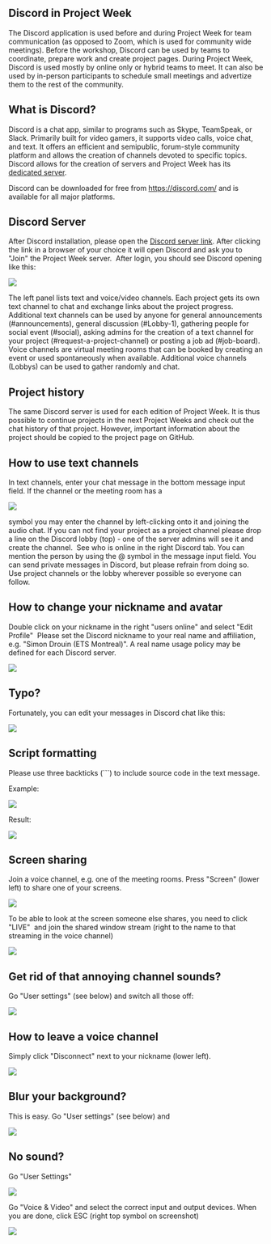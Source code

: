## Discord in Project Week 

The Discord application is used before and during Project Week for team communication (as opposed to Zoom, which is used for community wide meetings). Before the workshop, Discord can be used by teams to coordinate, prepare work and create project pages. During Project Week, Discord is used mostly by online only or hybrid teams to meet. It can also be used by in-person participants to schedule small meetings and advertize them to the rest of the community.

## What is Discord?

Discord is a chat app, similar to programs such as Skype, TeamSpeak, or Slack. Primarily built for video gamers, it supports video calls, voice chat, and text. It offers an efficient and semipublic, forum-style community platform and allows the creation of channels devoted to specific topics. Discord allows for the creation of servers and Project Week has its [dedicated server](https://discord.gg/d5Q6b5ug8u).     

Discord can be downloaded for free from https://discord.com/ and is available for all major platforms. 

## Discord Server

After Discord installation, please open the [Discord server link](https://discord.gg/d5Q6b5ug8u). After clicking the link in a browser of your choice it will open Discord and ask you to "Join" the Project Week server.  After login, you should see Discord opening like this:

![](https://user-images.githubusercontent.com/18140094/149007887-704b51b2-2eac-4569-a7f0-739a8e1e72d5.png)

The left panel lists text and voice/video channels. Each project gets its own text channel to chat and exchange links about the project progress. Additional text channels can be used by anyone for general announcements (#announcements), general discussion (#Lobby-1), gathering people for social event (#social), asking admins for the creation of a text channel for your project (#request-a-project-channel) or posting a job ad (#job-board). Voice channels are virtual meeting rooms that can be booked by creating an event or used spontaneously when available. Additional voice channels (Lobbys) can be used to gather randomly and chat. 

## Project history

The same Discord server is used for each edition of Project Week. It is thus possible to continue projects in the next Project Weeks and check out the chat history of that project. However, important information about the project should be copied to the project page on GitHub.

## How to use text channels
In text channels, enter your chat message in the bottom message input field. If the channel or the meeting room has a  

![](https://user-images.githubusercontent.com/18140094/149000903-2a920350-2dac-4618-a02e-1ee914b19c88.png)

symbol you may enter the channel by left-clicking onto it and joining the audio chat. If you can not find your project as a project channel please drop a line on the Discord lobby (top) - one of the server admins will see it and create the channel.  See who is online in the right Discord tab. You can mention the person by using the @ symbol in the message input field. You can send private messages in Discord, but please refrain from doing so. Use project channels or the lobby wherever possible so everyone can follow. 

## How to change your nickname and avatar

Double click on your nickname in the right "users online" and select "Edit Profile"  Please set the Discord nickname to your real name and affiliation, e.g. "Simon Drouin (ETS Montreal)". A real name usage policy may be defined for each Discord server.  

![](https://user-images.githubusercontent.com/18140094/149008038-20629691-db7c-424f-b849-d7c99736c9fc.png)

## Typo? 

Fortunately, you can edit your messages in Discord chat like this:

![](https://user-images.githubusercontent.com/18140094/149097744-c31e61f8-f75f-4ef5-92d7-5de0e2a5bddb.png)

## Script formatting

Please use three backticks (\`\`\`) to include source code in the text message. 

Example:

![](https://user-images.githubusercontent.com/18140094/149398597-b274d411-5b46-4a4f-9ca9-7c06396c5b33.png)

Result:

![](https://user-images.githubusercontent.com/18140094/149398688-449525e3-c1f1-43d9-b6d1-932bb2a55a60.png)

## Screen sharing

Join a voice channel, e.g. one of the meeting rooms. Press "Screen" (lower left) to share one of your screens. 

![](https://user-images.githubusercontent.com/18140094/149112941-ff784625-b6bb-4c2d-9cb6-3d6a5de97515.png)

To be able to look at the screen someone else shares, you need to click "LIVE"  and join the shared window stream (right to the name to that streaming in the voice channel)

![](https://user-images.githubusercontent.com/18140094/149796988-39561009-f1f6-4a16-b6a0-49d966261e5d.png)

## Get rid of that annoying channel sounds?

Go "User settings" (see below) and switch all those off: 

![](https://user-images.githubusercontent.com/18140094/149826117-3440c17e-70af-4e69-bb4c-ff2888c2fee5.png)

## How to leave a voice channel

Simply click "Disconnect" next to your nickname (lower left). 

![](https://user-images.githubusercontent.com/18140094/149116824-c57b963f-9a3e-4b93-b967-62ee6315223d.png)

## Blur your background?

This is easy. Go "User settings" (see below) and 

![](https://user-images.githubusercontent.com/18140094/149825618-3d7ac8d7-2823-433e-9630-425624d7b947.png)

## No sound? 

Go "User Settings"

![](https://user-images.githubusercontent.com/18140094/149098173-770fe614-47fd-4352-b4cd-f01f4033901a.png)

Go "Voice & Video" and select the correct input and output devices. When you are done, click ESC (right top symbol on screenshot) 

![](https://user-images.githubusercontent.com/18140094/149098459-b0207149-5fe9-4f24-a1d9-708592ee2dd2.png)

